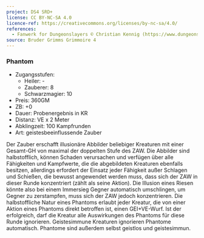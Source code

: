 ```yaml
---
project: DS4 SRD+
license: CC BY-NC-SA 4.0
licence-ref: https://creativecommons.org/licenses/by-nc-sa/4.0/
references: 
  - Fanwerk for Dungeonslayers © Christian Kennig (https://www.dungeonslayers.net/)
source: Bruder Grimms Grimmoire 4
---
```


### Phantom

- Zugangsstufen:
  - Heiler: -
  - Zauberer: 8
  - Schwarzmagier: 10
- Preis: 360GM
- ZB: +0
- Dauer: Probenergebnis in KR
- Distanz: VE x 2 Meter
- Abklingzeit: 100 Kampfrunden
- Art: geistesbeeinflussende Zauber

Der Zauber erschafft illusionäre Abbilder beliebiger Kreaturen mit einer Gesamt-GH von maximal der doppelten Stufe des ZAW. Die Abbilder sind halbstofflich, können Schaden verursachen und verfügen über alle Fähigkeiten und Kampfwerte, die die abgebildeten Kreaturen ebenfalls besitzen, allerdings erfordert der Einsatz jeder Fähigkeit außer Schlagen und Schießen, die bewusst angewendet werden muss, dass sich der ZAW in dieser Runde konzentriert (zählt als seine Aktion). Die Illusion eines Riesen könnte also bei einem Immersieg Gegner automatisch umschlingen, um Gegner zu zerstampfen, muss sich der ZAW jedoch konzentrieren. Die halbstoffliche Natur eines Phantoms erlaubt jeder Kreatur, die von einer Aktion eines Phantoms direkt betroffen ist, einen GEI+VE-Wurf. Ist der erfolgreich, darf die Kreatur alle Auswirkungen des Phantoms für diese Runde ignorieren. Geistesimmune Kreaturen ignorieren Phantome automatisch. Phantome sind außerdem selbst geistlos und geistesimmun.

